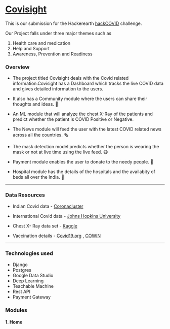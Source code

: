 # [Covisight](https://covisight-hackerearth.herokuapp.com/)

This is our submission for the Hackerearth [hackCOVID](https://www.hackerearth.com/challenges/hackathon/hackerearth-hackcovid-2/) challenge. 

Our Project falls under three major themes such as
1. Health care and medication
2. Help and Support
3. Awareness, Prevention and Readiness

### Overview

* The project titled Covisight deals with the Covid related information.Covisight has a Dashboard which tracks the live COVID data and gives detailed information to the users.

* It also has a Community module where the users can share their thoughts and ideas. 💭

* An ML module that will analyze the chest X-Ray of the patients and predict whether the patient is COVID Positive or Negative. 

* The News module will feed the user with the latest COVID related news across all the countries. 🗞️

* The mask detection model predicts whether the person is wearing the mask or not at live time using the live feed. 😷

* Payment module enables the user to donate to the needy people. 💸

* Hospital module has the details of the hospitals and the availabity of beds all over the India. 🏥

***
### Data Resources

* Indian Covid data - [Coronacluster](https://coronaclusters.in/)

* International Covid data - [Johns Hopkins University](https://github.com/CSSEGISandData/COVID-19)

* Chest X- Ray data set - [Kaggle](https://www.kaggle.com/prashant268/chest-xray-covid19-pneumonia)

* Vaccination details - [Covid19.org](https://api.covid19india.org/) , [COWIN](https://apisetu.gov.in/public/marketplace/api/cowin)

***

### Technologies used

* Django
* Postgres
* Google Data Studio
* Deep Learning
* Teachable Machine
* Rest API
* Payment Gateway

### Modules

#### 1. Home





